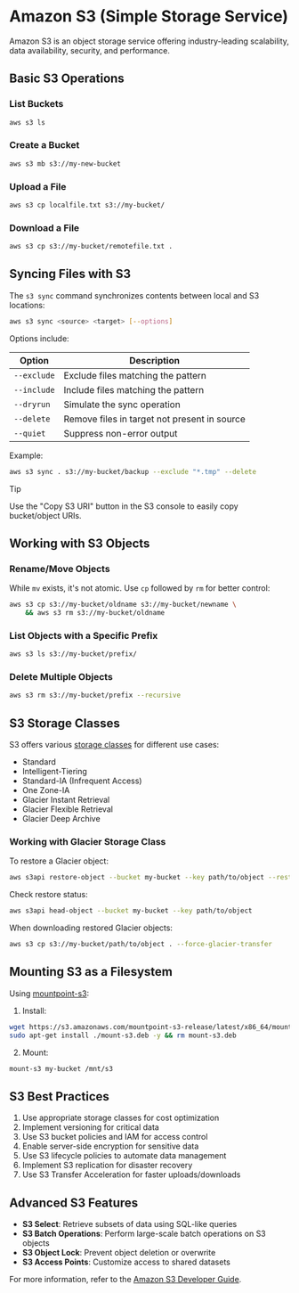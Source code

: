# Amazon S3 (Simple Storage Service)

Amazon S3 is an object storage service offering industry-leading scalability, data availability, security, and performance.

## Basic S3 Operations

### List Buckets

```sh
aws s3 ls
```

### Create a Bucket

```sh
aws s3 mb s3://my-new-bucket
```

### Upload a File

```sh
aws s3 cp localfile.txt s3://my-bucket/
```

### Download a File

```sh
aws s3 cp s3://my-bucket/remotefile.txt .
```

## Syncing Files with S3

The `s3 sync` command synchronizes contents between local and S3 locations:

```sh
aws s3 sync <source> <target> [--options]
```

Options include:

| Option      | Description                                           |
| ----------- | ----------------------------------------------------- |
| `--exclude` | Exclude files matching the pattern                    |
| `--include` | Include files matching the pattern                    |
| `--dryrun`  | Simulate the sync operation                           |
| `--delete`  | Remove files in target not present in source          |
| `--quiet`   | Suppress non-error output                             |

Example:

```sh
aws s3 sync . s3://my-bucket/backup --exclude "*.tmp" --delete
```

> [!TIP]
> Use the "Copy S3 URI" button in the S3 console to easily copy bucket/object URIs.

## Working with S3 Objects

### Rename/Move Objects

While `mv` exists, it's not atomic. Use `cp` followed by `rm` for better control:

```sh
aws s3 cp s3://my-bucket/oldname s3://my-bucket/newname \
    && aws s3 rm s3://my-bucket/oldname
```

### List Objects with a Specific Prefix

```sh
aws s3 ls s3://my-bucket/prefix/
```

### Delete Multiple Objects

```sh
aws s3 rm s3://my-bucket/prefix --recursive
```

## S3 Storage Classes

S3 offers various [storage classes](https://aws.amazon.com/s3/storage-classes/) for different use cases:

- Standard
- Intelligent-Tiering
- Standard-IA (Infrequent Access)
- One Zone-IA
- Glacier Instant Retrieval
- Glacier Flexible Retrieval
- Glacier Deep Archive

### Working with Glacier Storage Class

To restore a Glacier object:

```sh
aws s3api restore-object --bucket my-bucket --key path/to/object --restore-request '{"Days":5,"GlacierJobParameters":{"Tier":"Standard"}}'
```

Check restore status:

```sh
aws s3api head-object --bucket my-bucket --key path/to/object
```

When downloading restored Glacier objects:

```sh
aws s3 cp s3://my-bucket/path/to/object . --force-glacier-transfer
```

## Mounting S3 as a Filesystem

Using [mountpoint-s3](https://github.com/awslabs/mountpoint-s3):

1. Install:

```sh
wget https://s3.amazonaws.com/mountpoint-s3-release/latest/x86_64/mount-s3.deb
sudo apt-get install ./mount-s3.deb -y && rm mount-s3.deb
```

2. Mount:

```sh
mount-s3 my-bucket /mnt/s3
```

## S3 Best Practices

1. Use appropriate storage classes for cost optimization
2. Implement versioning for critical data
3. Use S3 bucket policies and IAM for access control
4. Enable server-side encryption for sensitive data
5. Use S3 lifecycle policies to automate data management
6. Implement S3 replication for disaster recovery
7. Use S3 Transfer Acceleration for faster uploads/downloads

## Advanced S3 Features

- **S3 Select**: Retrieve subsets of data using SQL-like queries
- **S3 Batch Operations**: Perform large-scale batch operations on S3 objects
- **S3 Object Lock**: Prevent object deletion or overwrite
- **S3 Access Points**: Customize access to shared datasets

For more information, refer to the [Amazon S3 Developer Guide](https://docs.aws.amazon.com/AmazonS3/latest/dev/Welcome.html).
